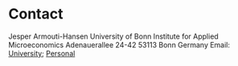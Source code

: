 # Contact
Jesper Armouti-Hansen
University of Bonn
Institute for Applied Microeconomics
Adenauerallee 24-42
53113 Bonn
Germany
Email: [University](mailto:armoutihansen@uni-bonn.de); [Personal](jesper@armoutihansen.xyz)